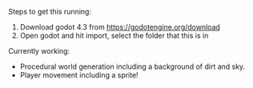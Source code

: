 Steps to get this running:

  1. Download godot 4.3 from https://godotengine.org/download
  2. Open godot and hit import, select the folder that this is in
  
Currently working:
* Procedural world generation including a background of dirt and sky.
* Player movement including a sprite!
